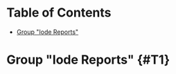 <!-- This content was generated by scr4w_amd -->

# Table of Contents



- [Group "Iode Reports"](#T1)

# Group "Iode Reports" {#T1}


